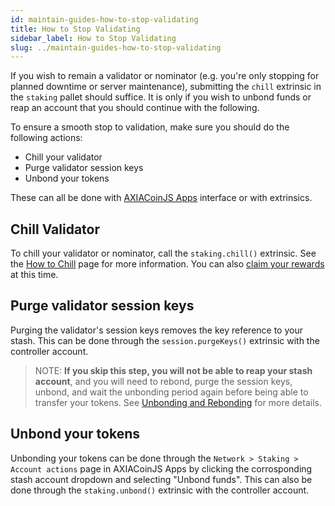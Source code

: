 ```yaml
---
id: maintain-guides-how-to-stop-validating
title: How to Stop Validating
sidebar_label: How to Stop Validating
slug: ../maintain-guides-how-to-stop-validating
---
```


If you wish to remain a validator or nominator (e.g. you're only stopping for planned downtime or
server maintenance), submitting the `chill` extrinsic in the `staking` pallet should suffice. It is
only if you wish to unbond funds or reap an account that you should continue with the following.

To ensure a smooth stop to validation, make sure you should do the following actions:

- Chill your validator
- Purge validator session keys
- Unbond your tokens

These can all be done with [AXIACoinJS Apps](https://axiasolar.js.org/apps) interface or with
extrinsics.

## Chill Validator

To chill your validator or nominator, call the `staking.chill()` extrinsic. See the
[How to Chill](maintain-guides-how-to-chill.md) page for more information. You can also
[claim your rewards](../learn/learn-simple-payouts.md#claiming-rewards) at this time.

## Purge validator session keys

Purging the validator's session keys removes the key reference to your stash. This can be done
through the `session.purgeKeys()` extrinsic with the controller account.

> NOTE: **If you skip this step, you will not be able to reap your stash account**, and you will
> need to rebond, purge the session keys, unbond, and wait the unbonding period again before being
> able to transfer your tokens. See [Unbonding and Rebonding](maintain-guides-how-to-unbond.md) for
> more details.

## Unbond your tokens

Unbonding your tokens can be done through the `Network > Staking > Account actions` page in
AXIACoinJS Apps by clicking the corrosponding stash account dropdown and selecting "Unbond funds".
This can also be done through the `staking.unbond()` extrinsic with the controller account.
